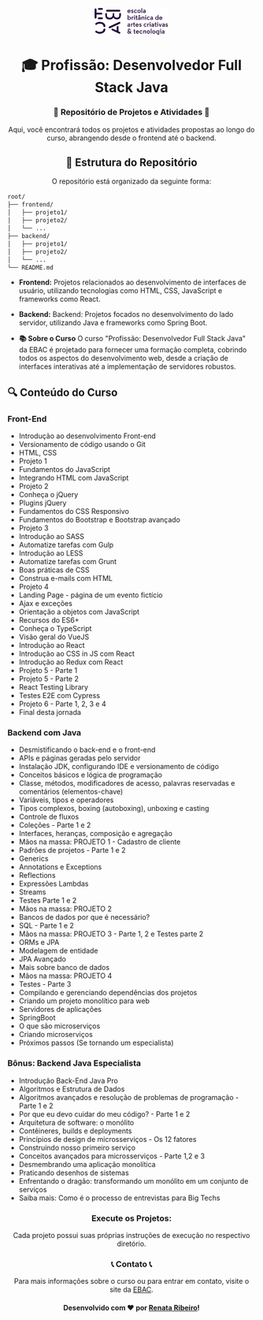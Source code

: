 <div align=center>

<img src="./ebac-logo.svg" alt="EBAC Logo" width="150" height="auto">

# **🎓 Profissão: Desenvolvedor Full Stack Java**

 

### **🌟 Repositório de Projetos e Atividades 🌟**

Aqui, você encontrará todos os projetos e atividades propostas ao longo do curso, abrangendo desde o frontend até o backend.

## **📁 Estrutura do Repositório**

O repositório está organizado da seguinte forma:
</div>

```plaintext
root/
├── frontend/
│   ├── projeto1/
│   ├── projeto2/
│   └── ...
├── backend/
│   ├── projeto1/
│   ├── projeto2/
│   └── ...
└── README.md
```


- **Frontend:** Projetos relacionados ao desenvolvimento de interfaces de usuário, utilizando tecnologias como HTML, CSS, JavaScript e frameworks como React.

- **Backend:** Backend: Projetos focados no desenvolvimento do lado servidor, utilizando Java e frameworks como Spring Boot.

- **📚 Sobre o Curso**
O curso "Profissão: Desenvolvedor Full Stack Java" da EBAC é projetado para fornecer uma formação completa, cobrindo todos os aspectos do desenvolvimento web, desde a criação de interfaces interativas até a implementação de servidores robustos.

## 🔍 Conteúdo do Curso

### **Front-End**

- Introdução ao desenvolvimento Front-end
- Versionamento de código usando o Git
- HTML, CSS
- Projeto 1
- Fundamentos do JavaScript
- Integrando HTML com JavaScript
- Projeto 2
- Conheça o jQuery
- Plugins jQuery
- Fundamentos do CSS Responsivo
- Fundamentos do Bootstrap e Bootstrap avançado
- Projeto 3
- Introdução ao SASS
- Automatize tarefas com Gulp
- Introdução ao LESS
- Automatize tarefas com Grunt
- Boas práticas de CSS
- Construa e-mails com HTML
- Projeto 4
- Landing Page - página de um evento fictício
- Ajax e exceções
- Orientação a objetos com JavaScript
- Recursos do ES6+
- Conheça o TypeScript
- Visão geral do VueJS
- Introdução ao React
- Introdução ao CSS in JS com React
- Introdução ao Redux com React
- Projeto 5 - Parte 1
- Projeto 5 - Parte 2
- React Testing Library
- Testes E2E com Cypress
- Projeto 6 - Parte 1, 2, 3 e 4
- Final desta jornada

### **Backend com Java**

- Desmistificando o back-end e o front-end
- APIs e páginas geradas pelo servidor
- Instalação JDK, configurando IDE e versionamento de código
- Conceitos básicos e lógica de programação
- Classe, métodos, modificadores de acesso, palavras reservadas e comentários (elementos-chave)
- Variáveis, tipos e operadores
- Tipos complexos, boxing (autoboxing), unboxing e casting
- Controle de fluxos
- Coleções - Parte 1 e 2
- Interfaces, heranças, composição e agregação
- Mãos na massa: PROJETO 1 - Cadastro de cliente
- Padrões de projetos - Parte 1 e 2
- Generics
- Annotations e Exceptions
- Reflections
- Expressões Lambdas
- Streams
- Testes Parte 1 e 2
- Mãos na massa: PROJETO 2
- Bancos de dados por que é necessário?
- SQL - Parte 1 e 2
- Mãos na massa: PROJETO 3 - Parte 1, 2 e Testes parte 2
- ORMs e JPA
- Modelagem de entidade
- JPA Avançado
- Mais sobre banco de dados
- Mãos na massa: PROJETO 4
- Testes - Parte 3
- Compilando e gerenciando dependências dos projetos
- Criando um projeto monolítico para web
- Servidores de aplicações
- SpringBoot
- O que são microserviços
- Criando microserviços
- Próximos passos (Se tornando um especialista)

### **Bônus: Backend Java Especialista**

- Introdução Back-End Java Pro
- Algoritmos e Estrutura de Dados
- Algoritmos avançados e resolução de problemas de programação - Parte 1 e 2
- Por que eu devo cuidar do meu código? - Parte 1 e 2
- Arquitetura de software: o monólito
- Contêineres, builds e deployments
- Princípios de design de microsserviços - Os 12 fatores
- Construindo nosso primeiro serviço
- Conceitos avançados para microsserviços - Parte 1,2 e 3
- Desmembrando uma aplicação monolítica
- Praticando desenhos de sistemas
- Enfrentando o dragão: transformando um monólito em um conjunto de serviços
- Saiba mais: Como é o processo de entrevistas para Big Techs

<div align=center>

### Execute os Projetos:
Cada projeto possui suas próprias instruções de execução no respectivo diretório.

### 📞 Contato 📞
Para mais informações sobre o curso ou para entrar em contato, visite o site da <a href="https://ebaconline.com.br/" target="_blank">EBAC</a>.

#### Desenvolvido com ❤️ por <a href="https://www.linkedin.com/in/rbcribeiro/" target="_blank"><strong>Renata Ribeiro</strong></a>!
</div>
